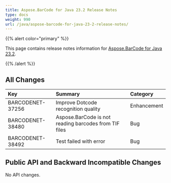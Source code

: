 ```yaml
---
title: Aspose.BarCode for Java 23.2 Release Notes
type: docs
weight: 990
url: /java/aspose-barcode-for-java-23-2-release-notes/
---
```


{{% alert color="primary" %}}

This page contains release notes information for [Aspose.BarCode for Java 23.2](https://downloads.aspose.com/barcode/java/new-releases/aspose.barcode-for-java-23.2/).

{{% /alert %}}
## **All Changes**

|**Key**|**Summary**|**Category**|
| :- | :- | :- |
|BARCODENET-37256|Improve Dotcode recognition quality|Enhancement|
|BARCODENET-38480|Aspose.BarCode is not reading barcodes from TIF files|Bug|
|BARCODENET-38492|Test failed with error|Bug|

## **Public API and Backward Incompatible Changes**
No API changes.